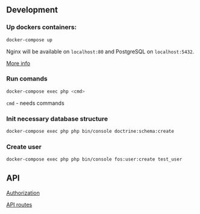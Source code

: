 ## Development

### Up dockers containers:

```bash
docker-compose up
```
Nginx will be available on `localhost:80` and PostgreSQL on `localhost:5432`.

[More info](docs/docker.md)

### Run comands

```bash
docker-compose exec php <cmd>
```
`cmd` - needs commands

### Init necessary database structure
```bash
docker-compose exec php php bin/console doctrine:schema:create
```

### Create user
```bash
docker-compose exec php php bin/console fos:user:create test_user
```

## API

[Authorization](docs/authorization.md)

[API routes](docs/api.md)
